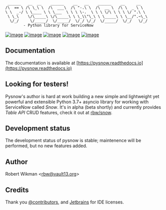 ```
 ______   __  __    ______    __   __    ______    __     __
/\  == \ /\ \_\ \  /\  ___\  /\ "-.\ \  /\  __ \  /\ \  _ \ \
\ \  _-/ \ \____ \ \ \___  \ \ \ \-.  \ \ \ \/\ \ \ \ \/ ".\ \
 \ \_\    \/\_____\ \/\_____\ \ \_\\"\_\ \ \_____\ \ \__/".~\_\
  \/_/     \/_____/  \/_____/  \/_/ \/_/  \/_____/  \/_/   \/_/
		- Python library for ServiceNow
```

[![image](https://travis-ci.org/rbw/pysnow.svg?branch=master)](https://travis-ci.org/rbw/pysnow)
[![image](https://coveralls.io/repos/github/rbw0/pysnow/badge.svg?branch=master)](https://coveralls.io/github/rbw0/pysnow?branch=master)
[![image](https://badge.fury.io/py/pysnow.svg)](https://pypi.python.org/pypi/pysnow)
[![image](https://img.shields.io/badge/License-MIT-green.svg)](https://opensource.org/licenses/MIT)
[![image](https://pepy.tech/badge/pysnow/month)](https://pepy.tech/project/pysnow)


Documentation
---

The documentation is available at [https://pysnow.readthedocs.io](https://pysnow.readthedocs.io)


Looking for testers!
---

Pysnow's author is hard at work building a new simple and lightweight yet powerful and extensible Python 3.7+ asyncio library for working with ServiceNow called *Snow*. It's in alpha (beta shortly) and currently provides *Table API* CRUD features, check it out at [rbw/snow](https://github.com/rbw/snow).


Development status
---

The development status of pysnow is stable; maintenence will be performed, but no new features added.


Author
---

Robert Wikman \<rbw@vault13.org\>

Credits
---

Thank you [@contributors](https://github.com/rbw/pysnow/graphs/contributors), and [Jetbrains](http://www.jetbrains.com) for IDE licenses.

